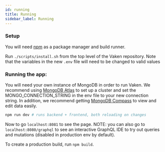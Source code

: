 ```yaml
---
id: running
title: Running
sidebar_label: Running
---
```


### Setup

You will need [npm](https://github.com/npm/cli) as a package manager and build runner.

Run `./scripts/install.sh` from the top level of the Vaken repository. Note that the variables in
the new `.env` file will need to be changed to valid values

### Running the app:

You will need your own instance of MongoDB in order to run Vaken. We recommend using [MongoDB Atlas](https://www.mongodb.com/cloud/atlas) to set up a cluster and
set the MONGO_CONNECTION_STRING in the env file to your new connection string. In addition, we recommend getting [MongoDB Compass](https://www.mongodb.com/download-center/compass) 
to view and edit data easily.

```bash
npm run dev # runs backend + frontend, both reloading on changes
```

Now to go `localhost:8081` to see the page.
NOTE: you can also go to `localhost:8080/graphql` to see an interactive GraphQL IDE to try out queries and mutations (disabled in production env by default).

To create a production build, run `npm build`.
